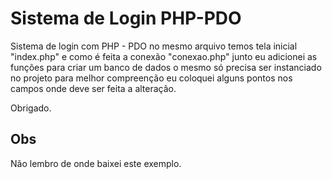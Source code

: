 # Sistema de Login PHP-PDO

Sistema de login com PHP - PDO no mesmo arquivo temos tela inicial "index.php" e como é feita a conexão "conexao.php"
junto eu adicionei as funções para criar um banco de dados o mesmo só precisa ser instanciado no projeto
para melhor compreenção eu coloquei alguns pontos nos campos onde deve ser feita a alteração.

Obrigado.

## Obs

Não lembro de onde baixei este exemplo.



